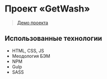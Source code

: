 # Проект «GetWash»
> [Демо проекта](https://andrey048.github.io/GetWash/)

## Использованные технологии
- HTML, CSS, JS
- Меодология БЭМ
- NPM
- Gulp
- SASS

